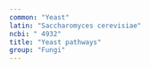 ```yaml
---
common: "Yeast"
latin: "Saccharomyces cerevisiae"
ncbi: " 4932"
title: "Yeast pathways"
group: "Fungi"
---
```

